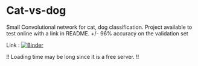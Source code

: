 # Cat-vs-dog
Small Convolutional network for cat, dog classification. Project available to test online with a link in README.
+/- 96% accuracy on the validation set 


Link : [![Binder](https://mybinder.org/badge_logo.svg)](https://mybinder.org/v2/gh/Lledune/Cat-vs-dog/main?urlpath=%2Fvoila%2Frender%2Fapp.ipynb)

!! Loading time may be long since it is a free server. !!

